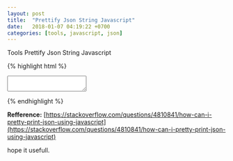 ```yaml
---
layout: post
title:  "Prettify Json String Javascript"
date:   2018-01-07 04:19:22 +0700
categories: [tools, javascript, json]
---
```

Tools Prettify Json String Javascript


<script async src="//jsfiddle.net/datagit/scyatnuj/1/embed/html,css,result/dark/"></script>

{% highlight html %}
<textarea>
</textarea>
<script type="text/javascript">
var jsonobj = {"outcome" : "success", "result" : {"name" : "messaging-sockets", "default-interface" : "external", "include" : [], "socket-binding" : {"messaging" : {"name" : "messaging", "interface" : null, "port" : 5445, "fixed-port" : null, "multicast-address" : null, "multicast-port" : null}, "messaging-throughput" : {"name" : "messaging-throughput", "interface" : null, "port" : 5455, "fixed-port" : null, "multicast-address" : null, "multicast-port" : null}}}, "compensating-operation" : null};

$('textarea').text(JSON.stringify(jsonobj,null,'\t'));
</script>
{% endhighlight %}

**Refference:** [https://stackoverflow.com/questions/4810841/how-can-i-pretty-print-json-using-javascript](https://stackoverflow.com/questions/4810841/how-can-i-pretty-print-json-using-javascript)

hope it usefull.